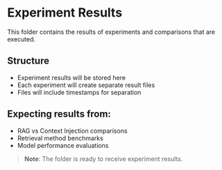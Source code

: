 # Experiment Results

This folder contains the results of experiments and comparisons that are executed.

## Structure

- Experiment results will be stored here
- Each experiment will create separate result files
- Files will include timestamps for separation

## Expecting results from:

- RAG vs Context Injection comparisons
- Retrieval method benchmarks  
- Model performance evaluations

> **Note**: The folder is ready to receive experiment results.
